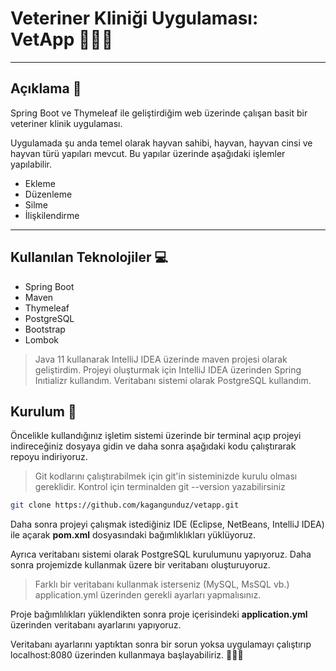 

# Veteriner Kliniği Uygulaması: VetApp :paw_prints::cat::dog:
---
## Açıklama :page_facing_up:
Spring Boot ve Thymeleaf ile geliştirdiğim web üzerinde çalışan basit bir veteriner klinik uygulaması.

Uygulamada şu anda temel olarak hayvan sahibi, hayvan, hayvan cinsi ve hayvan türü yapıları mevcut. Bu yapılar üzerinde 
aşağıdaki işlemler yapılabilir.

- Ekleme
- Düzenleme
- Silme
- İlişkilendirme
  
---
## Kullanılan Teknolojiler :computer:
- Spring Boot
- Maven
- Thymeleaf
- PostgreSQL
- Bootstrap
- Lombok
  
 > Java 11 kullanarak IntelliJ IDEA üzerinde maven projesi olarak geliştirdim. Projeyi oluşturmak için IntelliJ IDEA üzerinden Spring Inıtializr kullandım. Veritabanı sistemi olarak PostgreSQL kullandım.
  
## Kurulum :floppy_disk:

Öncelikle kullandığınız işletim sistemi üzerinde bir terminal açıp projeyi indireceğiniz dosyaya gidin ve daha sonra aşağıdaki kodu çalıştırarak repoyu indiriyoruz.

>Git kodlarını çalıştırabilmek için git'in sisteminizde kurulu olması gereklidir. Kontrol için terminalden git --version yazabilirsiniz

```bash
git clone https://github.com/kagangunduz/vetapp.git
```

Daha sonra projeyi çalışmak istediğiniz IDE (Eclipse, NetBeans, IntelliJ IDEA) ile açarak **pom.xml** dosyasındaki bağımlıklıkları yüklüyoruz.

Ayrıca veritabanı sistemi olarak PostgreSQL kurulumunu yapıyoruz. Daha sonra projemizde kullanmak üzere bir veritabanı oluşturuyoruz.

>Farklı bir veritabanı kullanmak isterseniz (MySQL, MsSQL vb.) application.yml üzerinden gerekli ayarları yapmalısınız.

Proje bağımlılıkları yüklendikten sonra proje içerisindeki **application.yml** üzerinden veritabanı ayarlarını yapıyoruz.

Veritabanı ayarlarını yaptıktan sonra bir sorun yoksa uygulamayı çalıştırıp localhost:8080 üzerinden kullanmaya başlayabiliriz. :clap::clap::clap:



